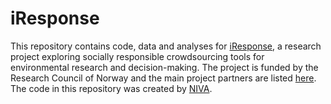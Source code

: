 # iResponse

This repository contains code, data and analyses for [iResponse](http://iresponse-rri.com/), a research project exploring socially responsible crowdsourcing tools for environmental research and decision-making. The project is funded by the Research Council of Norway and the main project partners are listed [here](http://iresponse-rri.com/partners). The code in this repository was created by [NIVA](http://www.niva.no/).
